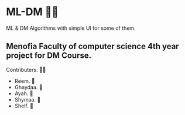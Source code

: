 # ML-DM 🤖🤖

ML &amp; DM Algorithms with simple UI for some of them.

## Menofia Faculty of computer science 4th year project for DM Course.

Contributers: 🌳🌳

- Reem. 🌲
- Ghaydaa. 🌲
- Ayah. 🌲
- Shymaa. 🌲
- Shelf. 🌲

